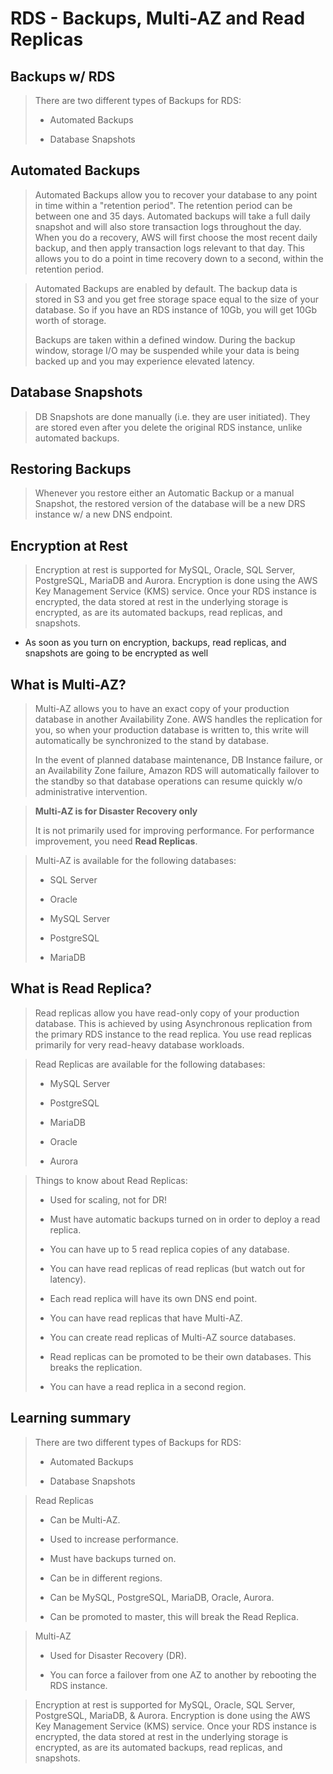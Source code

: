 # RDS - Backups, Multi-AZ and Read Replicas

## Backups w/ RDS

> There are two different types of Backups for RDS:
>
> * Automated Backups
>
> * Database Snapshots

## Automated Backups

> Automated Backups allow you to recover your database to any point in time within a "retention period". The retention period can be between one and 35 days. Automated backups will take a full daily snapshot and will also store transaction logs throughout the day. When you do a recovery, AWS will first choose the most recent daily backup, and then apply transaction logs relevant to that day. This allows you to do a point in time recovery down to a second, within the retention period.

> Automated Backups are enabled by default. The backup data is stored in S3 and you get free storage space equal to the size of your database. So if you have an RDS instance of 10Gb, you will get 10Gb worth of storage.
>
> Backups are taken within a defined window. During the backup window, storage I/O may be suspended while your data is being backed up and you may experience elevated latency.

## Database Snapshots

> DB Snapshots are done manually (i.e. they are user initiated). They are stored even after you delete the original RDS instance, unlike automated backups.

## Restoring Backups

> Whenever you restore either an Automatic Backup or a manual Snapshot, the restored version of the database will be a new DRS instance w/ a new DNS endpoint.

## Encryption at Rest

> Encryption at rest is supported for MySQL, Oracle, SQL Server, PostgreSQL, MariaDB and Aurora. Encryption is done using the AWS Key Management Service (KMS) service. Once your RDS instance is encrypted, the data stored at rest in the underlying storage is encrypted, as are its automated backups, read replicas, and snapshots.

* As soon as you turn on encryption, backups, read replicas, and snapshots are going to be encrypted as well

## What is Multi-AZ?

> Multi-AZ allows you to have an exact copy of your production database in another Availability Zone. AWS handles the replication for you, so when your production database is written to, this write will automatically be synchronized to the stand by database.
>
> In the event of planned database maintenance, DB Instance failure, or an Availability Zone failure, Amazon RDS will automatically failover to the standby so that database operations can resume quickly w/o administrative intervention.

> **Multi-AZ is for Disaster Recovery only**
>
> It is not primarily used for improving performance. For performance improvement, you need **Read Replicas**.

> Multi-AZ is available for the following databases:
>
> * SQL Server
>
> * Oracle
>
> * MySQL Server
>
> * PostgreSQL
>
> * MariaDB

## What is Read Replica?

> Read replicas allow you have read-only copy of your production database. This is achieved by using Asynchronous replication from the primary RDS instance to the read replica. You use read replicas primarily for very read-heavy database workloads.

> Read Replicas are available for the following databases:
>
> * MySQL Server
>
> * PostgreSQL
>
> * MariaDB
>
> * Oracle
>
> * Aurora

> Things to know about Read Replicas:
>
> * Used for scaling, not for DR!
>
> * Must have automatic backups turned on in order to deploy a read replica.
>
> * You can have up to 5 read replica copies of any database.
>
> * You can have read replicas of read replicas (but watch out for latency).
>
> * Each read replica will have its own DNS end point.
>
> * You can have read replicas that have Multi-AZ.
>
> * You can create read replicas of Multi-AZ source databases.
>
> * Read replicas can be promoted to be their own databases. This breaks the replication.
>
> * You can have a read replica in a second region.

## Learning summary

> There are two different types of Backups for RDS:
>
> * Automated Backups
>
> * Database Snapshots

> Read Replicas
>
> * Can be Multi-AZ.
>
> * Used to increase performance.
>
> * Must have backups turned on.
>
> * Can be in different regions.
>
> * Can be MySQL, PostgreSQL, MariaDB, Oracle, Aurora.
>
> * Can be promoted to master, this will break the Read Replica.

> Multi-AZ
>
> * Used for Disaster Recovery (DR).
>
> * You can force a failover from one AZ to another by rebooting the RDS instance.

> Encryption at rest is supported for MySQL, Oracle, SQL Server, PostgreSQL, MariaDB, & Aurora. Encryption is done using the AWS Key Management Service (KMS) service. Once your RDS instance is encrypted, the data stored at rest in the underlying storage is encrypted, as are its automated backups, read replicas, and snapshots.
